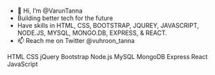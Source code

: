 - 👋 Hi, I’m @VarunTanna
- Building better tech for the future
- Have skills in HTML, CSS, BOOTSTRAP, JQUREY, JAVASCRIPT, NODE.JS, MYSQL, MONGO.DB, EXPRESS, & REACT.
- 📫 Reach me on Twitter @vuhroon_tanna

<!---
VarunTanna/VarunTanna is a ✨ special ✨ repository because its `README.md` (this file) appears on your GitHub profile.
You can click the Preview link to take a look at your changes.
--->
HTML
CSS
jQuery
Bootstrap
Node.js
MySQL
MongoDB
Express
React
JavaScript
